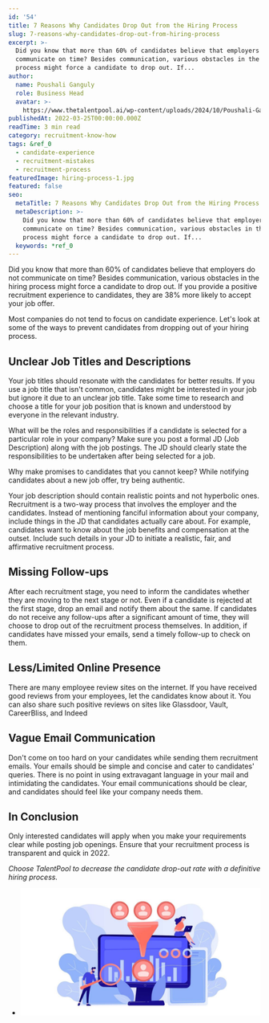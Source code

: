 ```yaml
---
id: '54'
title: 7 Reasons Why Candidates Drop Out from the Hiring Process
slug: 7-reasons-why-candidates-drop-out-from-hiring-process
excerpt: >-
  Did you know that more than 60% of candidates believe that employers do not
  communicate on time? Besides communication, various obstacles in the hiring
  process might force a candidate to drop out. If...
author:
  name: Poushali Ganguly
  role: Business Head
  avatar: >-
    https://www.thetalentpool.ai/wp-content/uploads/2024/10/Poushali-Gangulyimage.webp
publishedAt: 2022-03-25T00:00:00.000Z
readTime: 3 min read
category: recruitment-know-how
tags: &ref_0
  - candidate-experience
  - recruitment-mistakes
  - recruitment-process
featuredImage: hiring-process-1.jpg
featured: false
seo:
  metaTitle: 7 Reasons Why Candidates Drop Out from the Hiring Process
  metaDescription: >-
    Did you know that more than 60% of candidates believe that employers do not
    communicate on time? Besides communication, various obstacles in the hiring
    process might force a candidate to drop out. If...
  keywords: *ref_0
---
```


Did you know that more than 60% of candidates believe that employers do not communicate on time? Besides communication, various obstacles in the hiring process might force a candidate to drop out. If you provide a positive recruitment experience to candidates, they are 38% more likely to accept your job offer.

<!--more-->

Most companies do not tend to focus on candidate experience. Let's look at some of the ways to prevent candidates from dropping out of your hiring process.

## **Unclear Job Titles and Descriptions**

Your job titles should resonate with the candidates for better results. If you use a job title that isn't common, candidates might be interested in your job but ignore it due to an unclear job title. Take some time to research and choose a title for your job position that is known and understood by everyone in the relevant industry.

What will be the roles and responsibilities if a candidate is selected for a particular role in your company? Make sure you post a formal JD (Job Description) along with the job postings. The JD should clearly state the responsibilities to be undertaken after being selected for a job.

Why make promises to candidates that you cannot keep? While notifying candidates about a new job offer, try being authentic.

Your job description should contain realistic points and not hyperbolic ones. Recruitment is a two-way process that involves the employer and the candidates. Instead of mentioning fanciful information about your company, include things in the JD that candidates actually care about. For example, candidates want to know about the job benefits and compensation at the outset. Include such details in your JD to initiate a realistic, fair, and affirmative recruitment process.

## **Missing Follow-ups**

After each recruitment stage, you need to inform the candidates whether they are moving to the next stage or not. Even if a candidate is rejected at the first stage, drop an email and notify them about the same. If candidates do not receive any follow-ups after a significant amount of time, they will choose to drop out of the recruitment process themselves. In addition, if candidates have missed your emails, send a timely follow-up to check on them.

## **Less/Limited Online Presence**

There are many employee review sites on the internet. If you have received good reviews from your employees, let the candidates know about it. You can also share such positive reviews on sites like Glassdoor, Vault, CareerBliss, and Indeed

## **Vague Email Communication**

Don't come on too hard on your candidates while sending them recruitment emails. Your emails should be simple and concise and cater to candidates' queries. There is no point in using extravagant language in your mail and intimidating the candidates. Your email communications should be clear, and candidates should feel like your company needs them.

## **In Conclusion**

Only interested candidates will apply when you make your requirements clear while posting job openings. Ensure that your recruitment process is transparent and quick in 2022. 

_Choose TalentPool to decrease the candidate drop-out rate with a definitive hiring process._

- ![hiring-process](images/hiring-process-1-1024x538.jpg)
